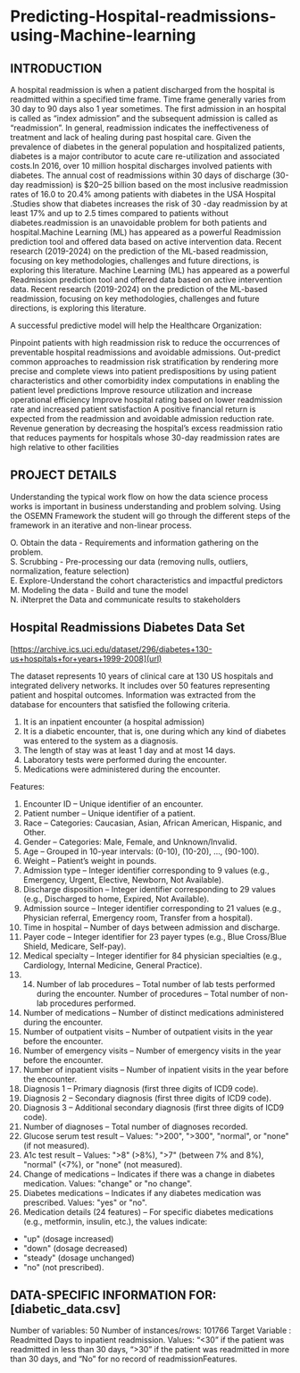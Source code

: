 # **Predicting-Hospital-readmissions-using-Machine-learning**

## INTRODUCTION
A hospital readmission is when a patient discharged from the hospital is readmitted within a specified
time frame. Time frame generally varies from 30 day to 90 days also 1 year sometimes. The first
admission in an hospital is called as “index admission” and the subsequent admission is called as
“readmission”. In general, readmission indicates the ineffectiveness of treatment and lack of healing
during past hospital care.
Given the prevalence of diabetes in the general population and hospitalized patients, diabetes is a major
contributor to acute care re-utilization and associated costs.In 2016, over 10 million hospital discharges
involved patients with diabetes. The annual cost of readmissions within 30 days of discharge (30-day
readmission) is $20–25 billion based on the most inclusive readmission rates of 16.0 to 20.4% among
patients with diabetes in the USA Hospital .Studies show that diabetes increases the risk of 30 -day
readmission by at least 17% and up to 2.5 times compared to patients without diabetes.readmission is an
unavoidable problem for both patients and hospital.Machine Learning (ML) has appeared as a powerful
Readmission prediction tool and offered data based on active intervention data. Recent research
(2019-2024) on the prediction of the ML-based readmission, focusing on key methodologies, challenges
and future directions, is exploring this literature. Machine Learning (ML) has appeared as a powerful
Readmission prediction tool and offered data based on active intervention data. Recent research
(2019-2024) on the prediction of the ML-based readmission, focusing on key methodologies, challenges
and future directions, is exploring this literature.

A successful predictive model will help the Healthcare Organization:

Pinpoint patients with high readmission risk to reduce the occurrences of preventable hospital readmissions and avoidable admissions.
Out-predict common approaches to readmission risk stratification by rendering more precise and complete views into patient predispositions by using patient characteristics and other comorbidity index computations in enabling the patient level predictions
Improve resource utilization and increase operational efficiency
Improve hospital rating based on lower readmission rate and increased patient satisfaction
A positive financial return is expected from the readmission and avoidable admission reduction rate. Revenue generation by decreasing the hospital’s excess readmission ratio that reduces payments for hospitals whose 30-day readmission rates are high relative to other facilities

## PROJECT DETAILS
Understanding the typical work flow on how the data science process works is important in business understanding and problem solving.
Using the OSEMN Framework the student will go through the different steps of the framework in an iterative and non-linear process.

O. Obtain the data - Requirements and information gathering on the problem.\
S. Scrubbing - Pre-processing our data (removing nulls, outliers, normalization, feature selection)\
E. Explore-Understand the cohort characteristics and impactful predictors\
M. Modeling the data - Build and tune the model\
N. iNterpret the Data and communicate results to stakeholders

## Hospital Readmissions Diabetes Data Set
[https://archive.ics.uci.edu/dataset/296/diabetes+130-us+hospitals+for+years+1999-2008](url)

The dataset represents 10 years of clinical care at 130 US hospitals and integrated delivery
networks. It includes over 50 features representing patient and hospital outcomes. Information was
extracted from the database for encounters that satisfied the following criteria.
1. It is an inpatient encounter (a hospital admission)
2. It is a diabetic encounter, that is, one during which any kind of diabetes was entered to the system
as a diagnosis.
3. The length of stay was at least 1 day and at most 14 days.
4. Laboratory tests were performed during the encounter.
5. Medications were administered during the encounter.

Features:
1. Encounter ID – Unique identifier of an encounter.
2. Patient number – Unique identifier of a patient.
3. Race – Categories: Caucasian, Asian, African American, Hispanic, and Other.
4. Gender – Categories: Male, Female, and Unknown/Invalid.
5. Age – Grouped in 10-year intervals: (0-10), (10-20), …, (90-100).
6. Weight – Patient’s weight in pounds.
7. Admission type – Integer identifier corresponding to 9 values (e.g., Emergency, Urgent,
Elective, Newborn, Not Available).
8. Discharge disposition – Integer identifier corresponding to 29 values (e.g., Discharged
to home, Expired, Not Available).
9. Admission source – Integer identifier corresponding to 21 values (e.g., Physician
referral, Emergency room, Transfer from a hospital).
10. Time in hospital – Number of days between admission and discharge.
11. Payer code – Integer identifier for 23 payer types (e.g., Blue Cross/Blue Shield,
Medicare, Self-pay).
12. Medical specialty – Integer identifier for 84 physician specialties (e.g., Cardiology,
Internal Medicine, General Practice).
13. 14. Number of lab procedures – Total number of lab tests performed during the encounter.
Number of procedures – Total number of non-lab procedures performed.
15. Number of medications – Number of distinct medications administered during the
encounter.
16. Number of outpatient visits – Number of outpatient visits in the year before the
encounter.
17. Number of emergency visits – Number of emergency visits in the year before the
encounter.
18. Number of inpatient visits – Number of inpatient visits in the year before the encounter.
19. Diagnosis 1 – Primary diagnosis (first three digits of ICD9 code).
20. Diagnosis 2 – Secondary diagnosis (first three digits of ICD9 code).
21. Diagnosis 3 – Additional secondary diagnosis (first three digits of ICD9 code).
22. Number of diagnoses – Total number of diagnoses recorded.
23. Glucose serum test result – Values: ">200", ">300", "normal", or "none" (if not
measured).
24. A1c test result – Values: ">8" (>8%), ">7" (between 7% and 8%), "normal" (<7%), or
"none" (not measured).
25. Change of medications – Indicates if there was a change in diabetes medication. Values:
"change" or "no change".
26. Diabetes medications – Indicates if any diabetes medication was prescribed. Values:
"yes" or "no".
27. Medication details (24 features) – For specific diabetes medications (e.g., metformin,
insulin, etc.), the values indicate:
- "up" (dosage increased)
- "down" (dosage decreased)
- "steady" (dosage unchanged)
- "no" (not prescribed).

## DATA-SPECIFIC INFORMATION FOR: [diabetic_data.csv]

Number of variables: 50
Number of instances/rows: 101766
Target Variable : Readmitted 
Days to inpatient readmission. Values: “<30” if the patient was readmitted in less than 30 days, “>30” if the patient was readmitted in more than 30 days, and “No” for no record of readmissionFeatures.
